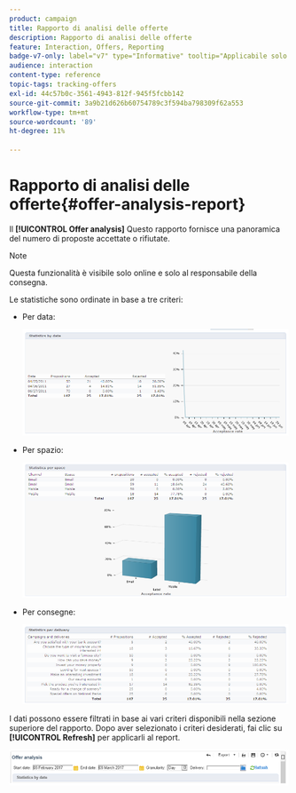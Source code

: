 ```yaml
---
product: campaign
title: Rapporto di analisi delle offerte
description: Rapporto di analisi delle offerte
feature: Interaction, Offers, Reporting
badge-v7-only: label="v7" type="Informative" tooltip="Applicabile solo a Campaign Classic v7"
audience: interaction
content-type: reference
topic-tags: tracking-offers
exl-id: 44c57b0c-3561-4943-812f-945f5fcbb142
source-git-commit: 3a9b21d626b60754789c3f594ba798309f62a553
workflow-type: tm+mt
source-wordcount: '89'
ht-degree: 11%

---
```


# Rapporto di analisi delle offerte{#offer-analysis-report}



Il **[!UICONTROL Offer analysis]** Questo rapporto fornisce una panoramica del numero di proposte accettate o rifiutate.

>[!NOTE]
>
>Questa funzionalità è visibile solo online e solo al responsabile della consegna.

Le statistiche sono ordinate in base a tre criteri:

* Per data:

  ![](assets/offer_report_perdate.png)

* Per spazio:

  ![](assets/offer_report_perspaces.png)

* Per consegne:

  ![](assets/offer_report_perdeliveries.png)

I dati possono essere filtrati in base ai vari criteri disponibili nella sezione superiore del rapporto. Dopo aver selezionato i criteri desiderati, fai clic su **[!UICONTROL Refresh]** per applicarli al report.

![](assets/offer_report_criteria.png)
